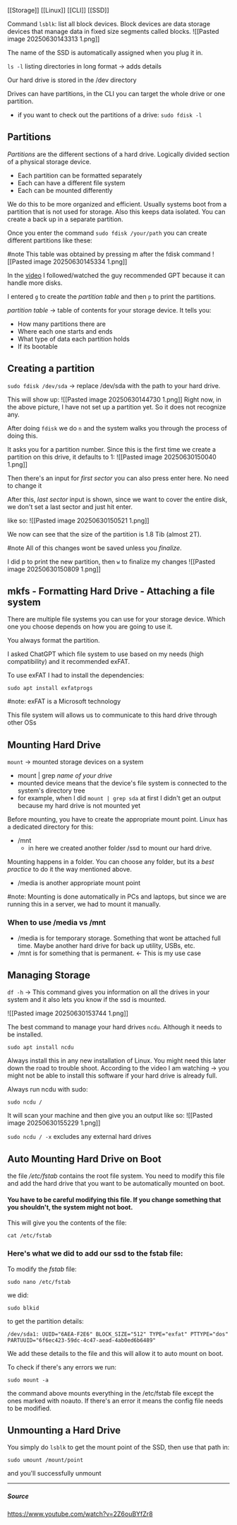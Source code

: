 [[Storage]] [[Linux]] [[CLI]] [[SSD]]

Command `lsblk`:
list all block devices. Block devices are data storage devices that manage data in fixed size segments called blocks.
![[Pasted image 20250630143313 1.png]]

The name of the SSD is automatically assigned when you plug it in. 

`ls -l` listing directories in long format -> adds details

Our hard drive is stored in the /dev directory 

Drives can have partitions, in the CLI you can target the whole drive or one partition. 
- if you want to check out the partitions of a drive: `sudo fdisk -l`

## Partitions 
*Partitions* are the different sections of a hard drive. Logically divided section of a physical storage device. 
- Each partition can be formatted separately 
- Each can have a different file system 
- Each can be mounted differently

We do this to be more organized and efficient. Usually systems boot from a partition that is not used for storage. Also this keeps data isolated. You can create a back up in a separate partition. 

Once you enter the command `sudo fdisk /your/path` you can create different partitions like these:

#note This table was obtained by pressing m after the fdisk command 
![[Pasted image 20250630145334 1.png]]

In the [video](https://www.youtube.com/watch?v=2Z6ouBYfZr8) I followed/watched the guy recommended GPT because it can handle more disks. 

I entered `g` to create the *partition table* and then `p` to print the partitions. 

*partition table* -> table of contents for your storage device. It tells you:
- How many partitions there are
- Where each one starts and ends
- What type of data each partition holds 
- If its bootable 

## Creating a partition
`sudo fdisk /dev/sda` -> replace /dev/sda with the path to your hard drive. 

This will show up:
![[Pasted image 20250630144730 1.png]]
Right now, in the above picture, I have not set up a partition yet. So it does not recognize any. 

After doing `fdisk` we do `n` and the system walks you through the process of doing this. 

It asks you for a partition number. Since this is the first time we create a partition on this drive, it defaults to 1:
![[Pasted image 20250630150040 1.png]]

Then there's an input for *first sector* you can also press enter here. No need to change it 

After this, *last sector* input is shown, since we want to cover the entire disk, we don't set a last sector and just hit enter. 

like so:
![[Pasted image 20250630150521 1.png]]

We now can see that the size of the partition is 1.8 Tib (almost 2T). 

#note All of this changes wont be saved unless you *finalize*. 

I did p to print the new partition, then `w` to finalize my changes
![[Pasted image 20250630150809 1.png]]

## mkfs - Formatting Hard Drive - Attaching a file system 
There are multiple file systems you can use for your storage device. Which one you choose depends on how you are going to use it. 

You always format the partition. 

I asked ChatGPT which file system to use based on my needs (high compatibility) and it recommended exFAT. 

To use exFAT I had to install the dependencies:
```
sudo apt install exfatprogs
```

#note: exFAT is a Microsoft technology

This file system will allows us to communicate to this hard drive through other OSs 

## Mounting Hard Drive
`mount` -> mounted storage devices on a system
- mount | grep *name of your drive*
- mounted device means that the device's file system is connected to the system's directory tree
- for example, when I did `mount | grep sda` at first I didn't get an output because my hard drive is not mounted yet

Before mounting, you have to create the appropriate mount point. Linux has a dedicated directory for this:
- /mnt
	- in here we created another folder /ssd to mount our hard drive. 

Mounting happens in a folder. You can choose any folder, but its a *best practice* to do it the way mentioned above. 
- /media is another appropriate mount point

#note: Mounting is done automatically in PCs and laptops, but since we are running this in a server, we had to mount it manually. 

### When to use /media vs /mnt
- /media is for temporary storage. Something that wont be attached full time. Maybe another hard drive for back up utility, USBs, etc. 
- /mnt is for something that is permanent. <- This is my use case

## Managing Storage
`df -h` -> This command gives you information on all the drives in your system and it also lets you know if the ssd is mounted.

![[Pasted image 20250630153744 1.png]]

The best command to manage your hard drives `ncdu`. Although it needs to be installed. 
```
sudo apt install ncdu
```

Always install this in any new installation of Linux. You might need this later down the road to trouble shoot. According to the video I am watching -> you might not be able to install this software if your hard drive is already full. 

Always run ncdu with sudo:
```
sudo ncdu /
```

It will scan your machine and then give you an output like so:
![[Pasted image 20250630155229 1.png]]


`sudo ncdu / -x` excludes any external hard drives 

## Auto Mounting Hard Drive on Boot

the file */etc/fstab* contains the root file system. You need to modify this file and add the hard drive that you want to be automatically mounted on boot.
#### You have to be careful modifying this file. If you change something that you shouldn't, the system might not boot.

This will give you the contents of the file: 
```
cat /etc/fstab
```
### Here's what we did to add our ssd to the fstab file:

To modify the *fstab* file:
```
sudo nano /etc/fstab
```

we did:
```
sudo blkid
```

to get the partition details:
```
/dev/sda1: UUID="6AEA-F2E6" BLOCK_SIZE="512" TYPE="exfat" PTTYPE="dos" PARTUUID="6f6ec423-59dc-4c47-aead-4ab0ed6b6489"
```

We add these details to the file and this will allow it to auto mount on boot. 

To check if there's any errors we run:
```
sudo mount -a
```

the command above mounts everything in the /etc/fstab file except the ones marked with noauto. If there's an error it means the config file needs to be modified. 


## Unmounting a Hard Drive

You simply do `lsblk` to get the mount point of the SSD, then use that path in:

`sudo umount /mount/point`

and you'll successfully unmount 



---- 
##### Source
https://www.youtube.com/watch?v=2Z6ouBYfZr8
